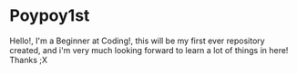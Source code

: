# Poypoy1st
Hello!, I'm a Beginner at Coding!, this will be my first ever repository created, and i'm very much looking forward to learn a lot of things in here! Thanks ;X
